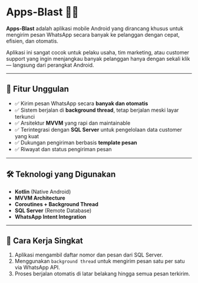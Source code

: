 # Apps-Blast 📲💥

**Apps-Blast** adalah aplikasi mobile Android yang dirancang khusus untuk mengirim pesan WhatsApp secara banyak ke pelanggan dengan cepat, efisien, dan otomatis.

Aplikasi ini sangat cocok untuk pelaku usaha, tim marketing, atau customer support yang ingin menjangkau banyak pelanggan hanya dengan sekali klik — langsung dari perangkat Android.

---

## 🚀 Fitur Unggulan

- ✅ Kirim pesan WhatsApp secara **banyak dan otomatis**
- ✅ Sistem berjalan di **background thread**, tetap berjalan meski layar terkunci
- ✅ Arsitektur **MVVM** yang rapi dan maintainable
- ✅ Terintegrasi dengan **SQL Server** untuk pengelolaan data customer yang kuat
- ✅ Dukungan pengiriman berbasis **template pesan**
- ✅ Riwayat dan status pengiriman pesan

---

## 🛠️ Teknologi yang Digunakan

- **Kotlin** (Native Android)
- **MVVM Architecture**
- **Coroutines + Background Thread**
- **SQL Server** (Remote Database)
- **WhatsApp Intent Integration**

---

## 🧠 Cara Kerja Singkat

1. Aplikasi mengambil daftar nomor dan pesan dari SQL Server.
2. Menggunakan `background thread` untuk mengirim pesan satu per satu via WhatsApp API.
3. Proses berjalan otomatis di latar belakang hingga semua pesan terkirim.
